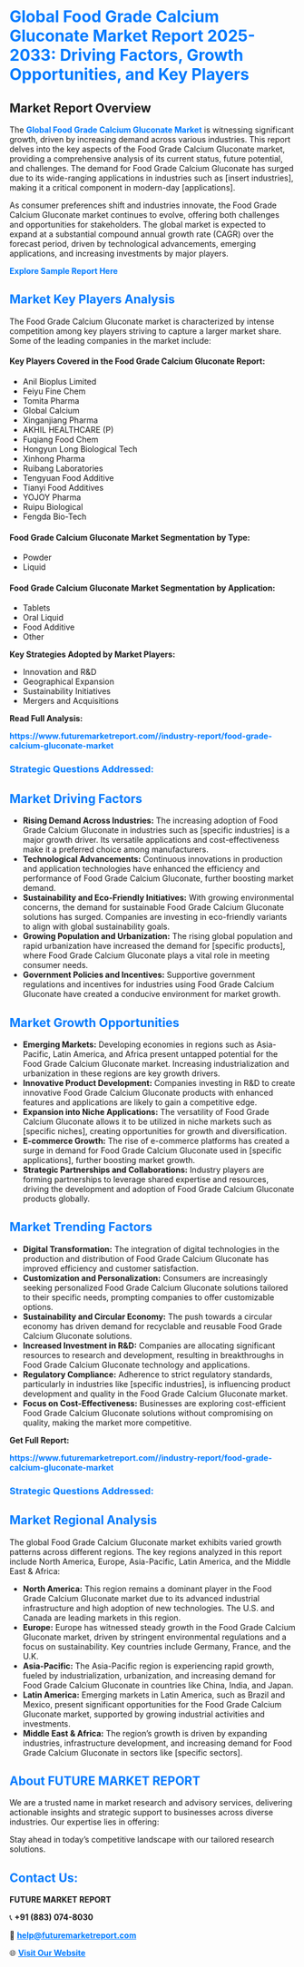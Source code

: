 <h1 style="color: #007BFF;">Global Food Grade Calcium Gluconate Market Report 2025-2033: Driving Factors, Growth Opportunities, and Key Players</h1>

<section id="overview">
<h2>Market Report Overview</h2>
<p>The <a href="https://www.futuremarketreport.com//industry-report/food-grade-calcium-gluconate-market" style="color: #007BFF; text-decoration: none;"><strong>Global Food Grade Calcium Gluconate Market</strong></a> is witnessing significant growth, driven by increasing demand across various industries. This report delves into the key aspects of the Food Grade Calcium Gluconate market, providing a comprehensive analysis of its current status, future potential, and challenges. The demand for Food Grade Calcium Gluconate has surged due to its wide-ranging applications in industries such as [insert industries], making it a critical component in modern-day [applications].</p>
<p>As consumer preferences shift and industries innovate, the Food Grade Calcium Gluconate market continues to evolve, offering both challenges and opportunities for stakeholders. The global market is expected to expand at a substantial compound annual growth rate (CAGR) over the forecast period, driven by technological advancements, emerging applications, and increasing investments by major players.</p>
</section>

<section id="overview">
<p><a href="https://www.futuremarketreport.com//request-sample/reportId=78305" style="color: #007BFF; text-decoration: none;"><strong>Explore Sample Report Here</strong></a></p>
</section>

<section id="key-players">
<h2 style="color: #007BFF;">Market Key Players Analysis</h2>
<p>The Food Grade Calcium Gluconate market is characterized by intense competition among key players striving to capture a larger market share. Some of the leading companies in the market include:</p>
<h4>Key Players Covered in the Food Grade Calcium Gluconate Report:</h4>
<ul><li>Anil Bioplus Limited</li><li>Feiyu Fine Chem</li><li>Tomita Pharma</li><li>Global Calcium</li><li>Xinganjiang Pharma</li><li>AKHIL HEALTHCARE (P)</li><li>Fuqiang Food Chem</li><li>Hongyun Long Biological Tech</li><li>Xinhong Pharma</li><li>Ruibang Laboratories</li><li>Tengyuan Food Additive</li><li>Tianyi Food Additives</li><li>YOJOY Pharma</li><li>Ruipu Biological</li><li>Fengda Bio-Tech</li></ul>
<h4>Food Grade Calcium Gluconate Market Segmentation by Type:</h4>
<ul><li>Powder</li><li>Liquid</li></ul>

<h4>Food Grade Calcium Gluconate Market Segmentation by Application:</h4>
<ul><li>Tablets</li><li>Oral Liquid</li><li>Food Additive</li><li>Other</li></ul>
<p><strong>Key Strategies Adopted by Market Players:</strong></p>
<ul>
<li>Innovation and R&D</li>
<li>Geographical Expansion</li>
<li>Sustainability Initiatives</li>
<li>Mergers and Acquisitions</li>
</ul>
</section>

<section>
<p><strong>Read Full Analysis: </strong></p><a href="https://www.futuremarketreport.com//industry-report/food-grade-calcium-gluconate-market" style="color: #007BFF; text-decoration: none;"><strong>https://www.futuremarketreport.com//industry-report/food-grade-calcium-gluconate-market</strong></a>
<h3 style="color: #007BFF;">Strategic Questions Addressed:</h3>
</section>

<section id="driving-factors">
<h2 style="color: #007BFF;">Market Driving Factors</h2>
<ul>
<li><strong>Rising Demand Across Industries:</strong> The increasing adoption of Food Grade Calcium Gluconate in industries such as [specific industries] is a major growth driver. Its versatile applications and cost-effectiveness make it a preferred choice among manufacturers.</li>
<li><strong>Technological Advancements:</strong> Continuous innovations in production and application technologies have enhanced the efficiency and performance of Food Grade Calcium Gluconate, further boosting market demand.</li>
<li><strong>Sustainability and Eco-Friendly Initiatives:</strong> With growing environmental concerns, the demand for sustainable Food Grade Calcium Gluconate solutions has surged. Companies are investing in eco-friendly variants to align with global sustainability goals.</li>
<li><strong>Growing Population and Urbanization:</strong> The rising global population and rapid urbanization have increased the demand for [specific products], where Food Grade Calcium Gluconate plays a vital role in meeting consumer needs.</li>
<li><strong>Government Policies and Incentives:</strong> Supportive government regulations and incentives for industries using Food Grade Calcium Gluconate have created a conducive environment for market growth.</li>
</ul>
</section>

<section id="growth-opportunities">
<h2 style="color: #007BFF;">Market Growth Opportunities</h2>
<ul>
<li><strong>Emerging Markets:</strong> Developing economies in regions such as Asia-Pacific, Latin America, and Africa present untapped potential for the Food Grade Calcium Gluconate market. Increasing industrialization and urbanization in these regions are key growth drivers.</li>
<li><strong>Innovative Product Development:</strong> Companies investing in R&D to create innovative Food Grade Calcium Gluconate products with enhanced features and applications are likely to gain a competitive edge.</li>
<li><strong>Expansion into Niche Applications:</strong> The versatility of Food Grade Calcium Gluconate allows it to be utilized in niche markets such as [specific niches], creating opportunities for growth and diversification.</li>
<li><strong>E-commerce Growth:</strong> The rise of e-commerce platforms has created a surge in demand for Food Grade Calcium Gluconate used in [specific applications], further boosting market growth.</li>
<li><strong>Strategic Partnerships and Collaborations:</strong> Industry players are forming partnerships to leverage shared expertise and resources, driving the development and adoption of Food Grade Calcium Gluconate products globally.</li>
</ul>
</section>

<section id="trending-factors">
<h2 style="color: #007BFF;">Market Trending Factors</h2>
<ul>
<li><strong>Digital Transformation:</strong> The integration of digital technologies in the production and distribution of Food Grade Calcium Gluconate has improved efficiency and customer satisfaction.</li>
<li><strong>Customization and Personalization:</strong> Consumers are increasingly seeking personalized Food Grade Calcium Gluconate solutions tailored to their specific needs, prompting companies to offer customizable options.</li>
<li><strong>Sustainability and Circular Economy:</strong> The push towards a circular economy has driven demand for recyclable and reusable Food Grade Calcium Gluconate solutions.</li>
<li><strong>Increased Investment in R&D:</strong> Companies are allocating significant resources to research and development, resulting in breakthroughs in Food Grade Calcium Gluconate technology and applications.</li>
<li><strong>Regulatory Compliance:</strong> Adherence to strict regulatory standards, particularly in industries like [specific industries], is influencing product development and quality in the Food Grade Calcium Gluconate market.</li>
<li><strong>Focus on Cost-Effectiveness:</strong> Businesses are exploring cost-efficient Food Grade Calcium Gluconate solutions without compromising on quality, making the market more competitive.</li>
</ul>
</section>

<section>
<p><strong>Get Full Report: </strong></p><a href="https://www.futuremarketreport.com//industry-report/food-grade-calcium-gluconate-market" style="color: #007BFF; text-decoration: none;"><strong>https://www.futuremarketreport.com//industry-report/food-grade-calcium-gluconate-market</strong></a>
<h3 style="color: #007BFF;">Strategic Questions Addressed:</h3>
</section>


<section id="regional-analysis">
<h2 style="color: #007BFF;">Market Regional Analysis</h2>
<p>The global Food Grade Calcium Gluconate market exhibits varied growth patterns across different regions. The key regions analyzed in this report include North America, Europe, Asia-Pacific, Latin America, and the Middle East & Africa:</p>
<ul>
<li><strong>North America:</strong> This region remains a dominant player in the Food Grade Calcium Gluconate market due to its advanced industrial infrastructure and high adoption of new technologies. The U.S. and Canada are leading markets in this region.</li>
<li><strong>Europe:</strong> Europe has witnessed steady growth in the Food Grade Calcium Gluconate market, driven by stringent environmental regulations and a focus on sustainability. Key countries include Germany, France, and the U.K.</li>
<li><strong>Asia-Pacific:</strong> The Asia-Pacific region is experiencing rapid growth, fueled by industrialization, urbanization, and increasing demand for Food Grade Calcium Gluconate in countries like China, India, and Japan.</li>
<li><strong>Latin America:</strong> Emerging markets in Latin America, such as Brazil and Mexico, present significant opportunities for the Food Grade Calcium Gluconate market, supported by growing industrial activities and investments.</li>
<li><strong>Middle East & Africa:</strong> The region’s growth is driven by expanding industries, infrastructure development, and increasing demand for Food Grade Calcium Gluconate in sectors like [specific sectors].</li>
</ul>
</section>

<footer>
<h2 style="color: #007BFF;">About FUTURE MARKET REPORT</h2>
<p>We are a trusted name in market research and advisory services, delivering actionable insights and strategic support to businesses across diverse industries. Our expertise lies in offering:</p>

<p>Stay ahead in today’s competitive landscape with our tailored research solutions.</p>

<h2 style="color: #007BFF;">Contact Us:</h2>
<p><strong>FUTURE MARKET REPORT</strong></p>
<p>📞 <strong>+91 (883) 074-8030</strong></p>
<p>📧 <strong><a href="mailto:help@futuremarketreport.com" style="color: #007BFF;">help@futuremarketreport.com</a></strong></p>
<p>🌐 <strong><a href="https://www.futuremarketreport.com/" style="color: #007BFF;">Visit Our Website</a></strong></p>
</footer>